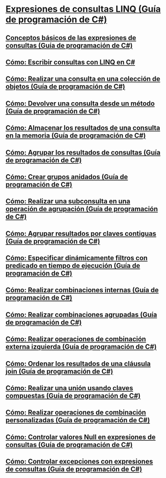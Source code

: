# [Expresiones de consultas LINQ (Guía de programación de C#)](index.md)
## [Conceptos básicos de las expresiones de consultas (Guía de programación de C#)](query-expression-basics.md)
## [Cómo: Escribir consultas con LINQ en C#](how-to-write-linq-queries.md)
## [Cómo: Realizar una consulta en una colección de objetos (Guía de programación de C#)](how-to-query-a-collection-of-objects.md)
## [Cómo: Devolver una consulta desde un método (Guía de programación de C#)](how-to-return-a-query-from-a-method.md)
## [Cómo: Almacenar los resultados de una consulta en la memoria (Guía de programación de C#)](how-to-store-the-results-of-a-query-in-memory.md)
## [Cómo: Agrupar los resultados de consultas (Guía de programación de C#)](how-to-group-query-results.md)
## [Cómo: Crear grupos anidados (Guía de programación de C#)](how-to-create-a-nested-group.md)
## [Cómo: Realizar una subconsulta en una operación de agrupación (Guía de programación de C#)](how-to-perform-a-subquery-on-a-grouping-operation.md)
## [Cómo: Agrupar resultados por claves contiguas (Guía de programación de C#)](how-to-group-results-by-contiguous-keys.md)
## [Cómo: Especificar dinámicamente filtros con predicado en tiempo de ejecución (Guía de programación de C#)](how-to-dynamically-specify-predicate-filters-at-runtime.md)
## [Cómo: Realizar combinaciones internas (Guía de programación de C#)](how-to-perform-inner-joins.md)
## [Cómo: Realizar combinaciones agrupadas (Guía de programación de C#)](how-to-perform-grouped-joins.md)
## [Cómo: Realizar operaciones de combinación externa izquierda (Guía de programación de C#)](how-to-perform-left-outer-joins.md)
## [Cómo: Ordenar los resultados de una cláusula join (Guía de programación de C#)](how-to-order-the-results-of-a-join-clause.md)
## [Cómo: Realizar una unión usando claves compuestas (Guía de programación de C#)](how-to-join-by-using-composite-keys.md)
## [Cómo: Realizar operaciones de combinación personalizadas (Guía de programación de C#)](how-to-perform-custom-join-operations.md)
## [Cómo: Controlar valores Null en expresiones de consultas (Guía de programación de C#)](how-to-handle-null-values-in-query-expressions.md)
## [Cómo: Controlar excepciones con expresiones de consultas (Guía de programación de C#)](how-to-handle-exceptions-in-query-expressions.md)
